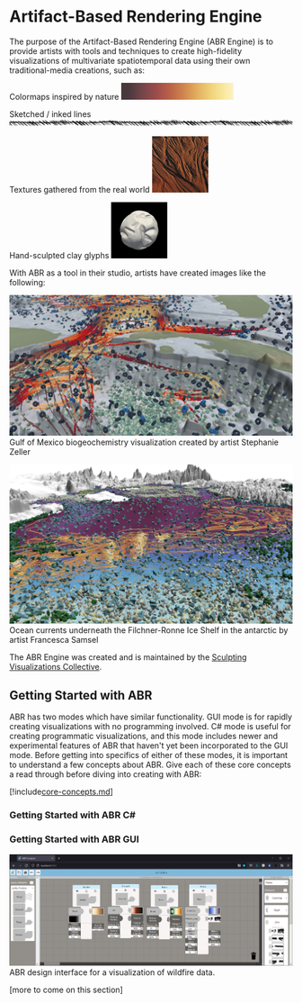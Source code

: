 # Artifact-Based Rendering Engine

The purpose of the Artifact-Based Rendering Engine (ABR Engine) is to provide artists with tools and techniques to create high-fidelity visualizations of multivariate spatiotemporal data using their own traditional-media creations, such as:

Colormaps inspired by nature
![Linear brown to white colormap](resources/linear-brown.png)

Sketched / inked lines
![Angled / semi-straight line](resources/angled-semi-straight.png)

Textures gathered from the real world
![Desert sand texture](resources/desert.png)

Hand-sculpted clay glyphs
![Clay rice point glyph](resources/clayrice-point.png)

With ABR as a tool in their studio, artists have created images like the following:

![Gulf of Mexico biogeochemistry visualization created by artist Stephanie Zeller](resources/gulf.png)
Gulf of Mexico biogeochemistry visualization created by artist Stephanie Zeller

![Ocean currents underneath the Filchner-Ronne Ice Shelf in the antarctic](resources/antarctic.png)
Ocean currents underneath the Filchner-Ronne Ice Shelf in the antarctic by artist Francesca Samsel


The ABR Engine was created and is maintained by the [Sculpting Visualizations Collective](https://sculpting-vis.org).

## Getting Started with ABR

ABR has two modes which have similar functionality. GUI mode is for rapidly
creating visualizations with no programming involved. C# mode is useful for
creating programmatic visualizations, and this mode includes newer and
experimental features of ABR that haven't yet been incorporated to the GUI mode.
Before getting into specifics of either of these modes, it is important to
understand a few concepts about ABR. Give each of these core concepts a read
through before diving into creating with ABR:

[!include[core-concepts.md](core-concepts.md)]

### Getting Started with ABR C#



### Getting Started with ABR GUI

![ABR design interface](resources/design-interface-fire-wide.png)
ABR design interface for a visualization of wildfire data.

[more to come on this section]
